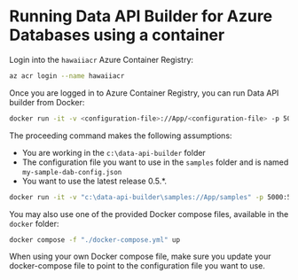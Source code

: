 # Running Data API Builder for Azure Databases using a container

Login into the `hawaiiacr` Azure Container Registry:

```bash
az acr login --name hawaiiacr
```

Once you are logged in to Azure Container Registry, you can run Data API builder from Docker:

```sh
docker run -it -v <configuration-file>://App/<configuration-file> -p 5000:5000 hawaiiacr.azurecr.io/data-api-builder:<tag> --ConfigFileName <configuration-file>
```

The proceeding command makes the following assumptions:

- You are working in the `c:\data-api-builder` folder
- The configuration file you want to use in the `samples` folder and is named `my-sample-dab-config.json`
- You want to use the latest release 0.5.*.

```bash
docker run -it -v "c:\data-api-builder\samples://App/samples" -p 5000:5000 hawaiiacr.azurecr.io/data-api-builder:0.5.* --ConfigFileName ./samples/my-sample-dab-config.json
```

You may also use one of the provided Docker compose files, available in the `docker` folder:

```bash
docker compose -f "./docker-compose.yml" up
```

When using your own Docker compose file, make sure you update your docker-compose file to point to the configuration file you want to use.
